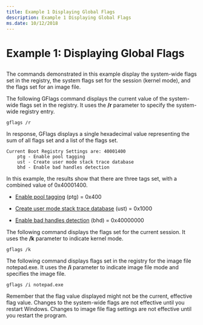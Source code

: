 ```yaml
---
title: Example 1 Displaying Global Flags
description: Example 1 Displaying Global Flags
ms.date: 10/12/2018
---
```


# Example 1: Displaying Global Flags


## <span id="ddk_example_1___displaying_global_flags_dtools"></span><span id="DDK_EXAMPLE_1___DISPLAYING_GLOBAL_FLAGS_DTOOLS"></span>


The commands demonstrated in this example display the system-wide flags set in the registry, the system flags set for the session (kernel mode), and the flags set for an image file.

The following GFlags command displays the current value of the system-wide flags set in the registry. It uses the **/r** parameter to specify the system-wide registry entry.

```console
gflags /r 
```

In response, GFlags displays a single hexadecimal value representing the sum of all flags set and a list of the flags set.

```console
Current Boot Registry Settings are: 40001400
    ptg - Enable pool tagging
    ust - Create user mode stack trace database
    bhd - Enable bad handles detection
```

In this example, the results show that there are three tags set, with a combined value of 0x40001400.

-   [Enable pool tagging](enable-pool-tagging.md) (ptg) = 0x400

-   [Create user mode stack trace database](create-user-mode-stack-trace-database.md) (ust) = 0x1000

-   [Enable bad handles detection](enable-bad-handles-detection.md) (bhd) = 0x40000000

The following command displays the flags set for the current session. It uses the **/k** parameter to indicate kernel mode.

```console
gflags /k 
```

The following command displays flags set in the registry for the image file notepad.exe. It uses the **/i** parameter to indicate image file mode and specifies the image file.

```console
gflags /i notepad.exe 
```

Remember that the flag value displayed might not be the current, effective flag value. Changes to the system-wide flags are not effective until you restart Windows. Changes to image file flag settings are not effective until you restart the program.

 

 





